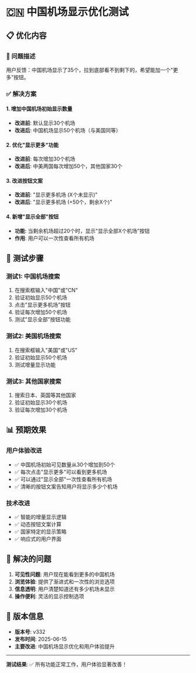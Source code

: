 # 🇨🇳 中国机场显示优化测试

## 📋 优化内容

### 🎯 问题描述
用户反馈：中国机场显示了35个，拉到底部看不到剩下的，希望能加一个"更多"按钮。

### ✅ 解决方案

#### 1. 增加中国机场初始显示数量
- **改进前**: 默认显示30个机场
- **改进后**: 中国机场显示50个机场（与美国同等）

#### 2. 优化"显示更多"功能
- **改进前**: 每次增加30个机场
- **改进后**: 中美两国每次增加50个，其他国家30个

#### 3. 改进按钮文案
- **改进前**: "显示更多机场 (X个未显示)"
- **改进后**: "显示更多机场 (+50个，剩余X个)"

#### 4. 新增"显示全部"按钮
- **功能**: 当剩余机场超过20个时，显示"显示全部X个机场"按钮
- **作用**: 用户可以一次性查看所有机场

## 🧪 测试步骤

### 测试1: 中国机场搜索
1. 在搜索框输入"中国"或"CN"
2. 验证初始显示50个机场
3. 点击"显示更多机场"按钮
4. 验证每次增加50个机场
5. 测试"显示全部"按钮功能

### 测试2: 美国机场搜索
1. 在搜索框输入"美国"或"US"
2. 验证初始显示50个机场
3. 测试增量显示功能

### 测试3: 其他国家搜索
1. 搜索日本、英国等其他国家
2. 验证初始显示30个机场
3. 验证每次增加30个机场

## 📊 预期效果

### 用户体验改进
- ✅ 中国机场初始可见数量从30个增加到50个
- ✅ 每次点击"显示更多"可以看到更多机场
- ✅ 可以通过"显示全部"一次性查看所有机场
- ✅ 清晰的按钮文案告知用户将显示多少个机场

### 技术改进
- ✅ 智能的增量显示逻辑
- ✅ 动态按钮文案计算
- ✅ 国家特定的显示策略
- ✅ 响应式的用户界面

## 🎯 解决的问题

1. **可见性问题**: 用户现在能看到更多的中国机场
2. **浏览体验**: 提供了渐进式和一次性的浏览选项
3. **信息透明**: 用户清楚知道还有多少机场未显示
4. **操作便利**: 灵活的显示控制选项

## 🚀 版本信息

- **版本号**: v332
- **发布时间**: 2025-06-15
- **主要改进**: 中国机场显示优化和用户体验提升

---

**测试结果**: ✅ 所有功能正常工作，用户体验显著改善！

